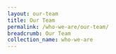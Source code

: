 ```yaml
---
layout: our-team
title: Our Team
permalink: /who-we-are/our-team/
breadcrumb: Our Team
collection_name: who-we-are
---
```

